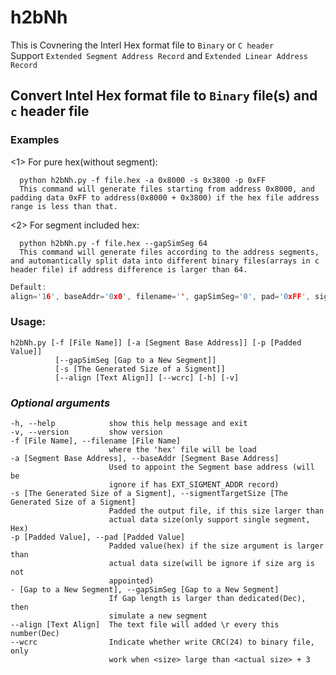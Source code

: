 # h2bNh

This is Covnering the Interl Hex format file to `Binary` or `C header`  
Support `Extended Segment Address Record` and `Extended Linear Address Record`  

## Convert Intel Hex format file to `Binary` file(s) and `c` header file
### Examples  
<1> For pure hex(without segment):  
```
  python h2bNh.py -f file.hex -a 0x8000 -s 0x3800 -p 0xFF
  This command will generate files starting from address 0x8000, and padding data 0xFF to address(0x8000 + 0x3800) if the hex file address range is less than that.
```
<2> For segment included hex:  
```
  python h2bNh.py -f file.hex --gapSimSeg 64
  This command will generate files according to the address segments, and automantically split data into different binary files(arrays in c header file) if address difference is larger than 64.
```

```c
Default:
align='16', baseAddr='0x0', filename='', gapSimSeg='0', pad='0xFF', sigmentTargetSize='0x0', wcrc=false
```

### Usage:
```
h2bNh.py [-f [File Name]] [-a [Segment Base Address]] [-p [Padded Value]]  
          [--gapSimSeg [Gap to a New Segment]]  
          [-s [The Generated Size of a Sigment]]  
          [--align [Text Align]] [--wcrc] [-h] [-v] 
```

### *Optional arguments*
```
-h, --help            show this help message and exit
-v, --version         show version
-f [File Name], --filename [File Name]
                      where the 'hex' file will be load
-a [Segment Base Address], --baseAddr [Segment Base Address]
                      Used to appoint the Segment base address (will be
                      ignore if has EXT_SIGMENT_ADDR record)
-s [The Generated Size of a Sigment], --sigmentTargetSize [The Generated Size of a Sigment]
                      Padded the output file, if this size larger than
                      actual data size(only support single segment, Hex)
-p [Padded Value], --pad [Padded Value]  
                      Padded value(hex) if the size argument is larger than
                      actual data size(will be ignore if size arg is not
                      appointed)
- [Gap to a New Segment], --gapSimSeg [Gap to a New Segment]
                      If Gap length is larger than dedicated(Dec), then
                      simulate a new segment
--align [Text Align]  The text file will added \r every this number(Dec)
--wcrc                Indicate whether write CRC(24) to binary file, only
                      work when <size> large than <actual size> + 3
```
